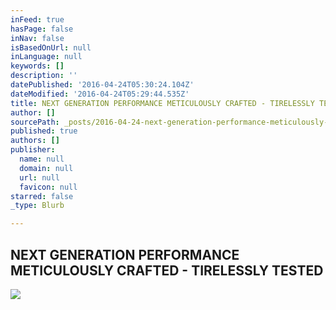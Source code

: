 ```yaml
---
inFeed: true
hasPage: false
inNav: false
isBasedOnUrl: null
inLanguage: null
keywords: []
description: ''
datePublished: '2016-04-24T05:30:24.104Z'
dateModified: '2016-04-24T05:29:44.535Z'
title: NEXT GENERATION PERFORMANCE METICULOUSLY CRAFTED - TIRELESSLY TESTED
author: []
sourcePath: _posts/2016-04-24-next-generation-performance-meticulously-crafted-tireles.md
published: true
authors: []
publisher:
  name: null
  domain: null
  url: null
  favicon: null
starred: false
_type: Blurb

---
```

## NEXT GENERATION PERFORMANCE METICULOUSLY CRAFTED - TIRELESSLY TESTED
![](https://the-grid-user-content.s3-us-west-2.amazonaws.com/6c369c29-883a-42e1-bad4-d04d66f9338b.jpg)